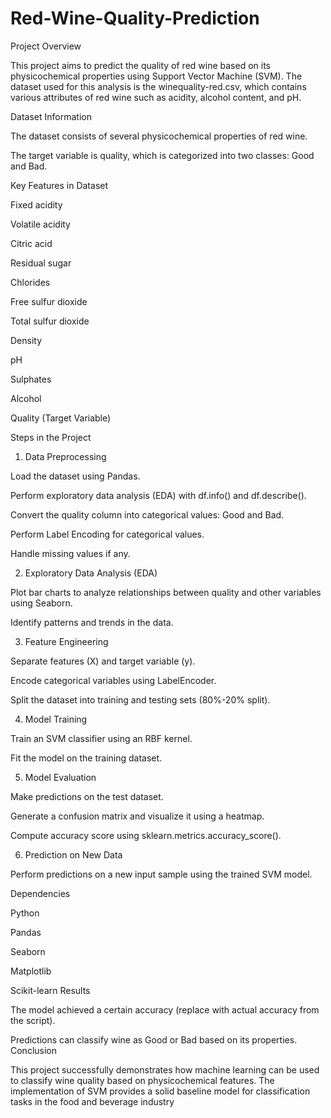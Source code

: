 # Red-Wine-Quality-Prediction

Project Overview

This project aims to predict the quality of red wine based on its physicochemical properties using Support Vector Machine (SVM). The dataset used for this analysis is the winequality-red.csv, which contains various attributes of red wine such as acidity, alcohol content, and pH.

Dataset Information

The dataset consists of several physicochemical properties of red wine.

The target variable is quality, which is categorized into two classes: Good and Bad.

Key Features in Dataset

Fixed acidity

Volatile acidity

Citric acid

Residual sugar

Chlorides

Free sulfur dioxide

Total sulfur dioxide

Density

pH

Sulphates

Alcohol

Quality (Target Variable)

Steps in the Project

1. Data Preprocessing

Load the dataset using Pandas.

Perform exploratory data analysis (EDA) with df.info() and df.describe().

Convert the quality column into categorical values: Good and Bad.

Perform Label Encoding for categorical values.

Handle missing values if any.

2. Exploratory Data Analysis (EDA)

Plot bar charts to analyze relationships between quality and other variables using Seaborn.

Identify patterns and trends in the data.

3. Feature Engineering

Separate features (X) and target variable (y).

Encode categorical variables using LabelEncoder.

Split the dataset into training and testing sets (80%-20% split).

4. Model Training

Train an SVM classifier using an RBF kernel.

Fit the model on the training dataset.

5. Model Evaluation

Make predictions on the test dataset.

Generate a confusion matrix and visualize it using a heatmap.

Compute accuracy score using sklearn.metrics.accuracy_score().

6. Prediction on New Data

Perform predictions on a new input sample using the trained SVM model.

Dependencies

Python

Pandas

Seaborn

Matplotlib

Scikit-learn
Results

The model achieved a certain accuracy (replace with actual accuracy from the script).

Predictions can classify wine as Good or Bad based on its properties.
Conclusion

This project successfully demonstrates how machine learning can be used to classify wine quality based on physicochemical features. The implementation of SVM provides a solid baseline model for classification tasks in the food and beverage industry

